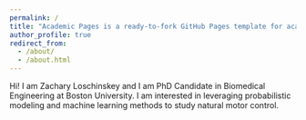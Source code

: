 ```yaml
---
permalink: /
title: "Academic Pages is a ready-to-fork GitHub Pages template for academic personal websites"
author_profile: true
redirect_from: 
  - /about/
  - /about.html
---
```


Hi! I am Zachary Loschinskey and I am PhD Candidate in Biomedical Engineering at Boston University. I am interested in leveraging probabilistic modeling and machine learning methods to study natural motor control. 